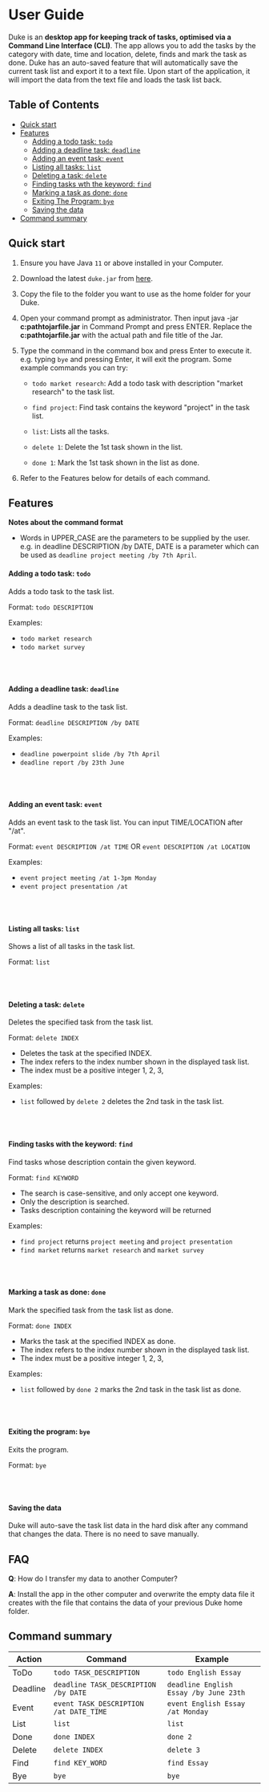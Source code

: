 # User Guide

Duke is an **desktop app for keeping track of tasks, optimised via a Command Line Interface (CLI)**.
The app allows you to add the tasks by the category with date, time and location, delete, finds
and mark the task as done.
Duke has an auto-saved feature that will automatically save the current task list
and export it to a text file. Upon start of the application, it will import the data 
from the text file and loads the task list back.

## Table of Contents
* [Quick start](#quick-start)
* [Features](#features) 
  * [Adding a todo task: `todo`](#adding-a-todo-task-todo) 
  * [Adding a deadline task: `deadline`](#adding-a-deadline-task-deadline)
  * [Adding an event task: `event`](#adding-an-event-task-event)
  * [Listing all tasks: `list`](#listing-all-tasks-list)
  * [Deleting a task: `delete`](#deleting-a-task-delete)
  * [Finding tasks wth the keyword: `find`](#finding-tasks-with-the-keyword-find)
  * [Marking a task as done: `done`](#marking-a-task-as-done-done)
  * [Exiting The Program: `bye`](#exiting-the-program-bye)
  * [Saving the data](#saving-the-data)
* [Command summary](#command-summary)

## Quick start

1.  Ensure you have Java `11` or above installed in your Computer.

2.  Download the latest `duke.jar` from [here](https://github.com/Ang-Cheng-Jun/ip/releases/tag/v0.1).

3.  Copy the file to the folder you want to use as the home folder for your Duke.

4.  Open your command prompt as administrator. Then input java -jar **c:pathtojarfile.jar** in 
Command Prompt and press ENTER. Replace the **c:pathtojarfile.jar** with the actual path and 
file title of the Jar.

5.  Type the command in the command box and press Enter to execute it. 
e.g. typing `bye` and pressing Enter, it will exit the program.
Some example commands you can try:
    *   `todo market research`: 
         Add a todo task with description "market research" to the task list.
         
    *   `find project`: 
         Find task contains the keyword "project" in the task list.  
            
    *   `list`: 
         Lists all the tasks.
         
    *   `delete 1`: 
         Delete the 1st task shown in the list.
         
    *   `done 1`: 
         Mark the 1st task shown in the list as done.  
             
6.  Refer to the Features below for details of each command.

## Features 

   **Notes about the command format**
    
   * Words in UPPER_CASE are the parameters to be supplied by the user.
    <br>e.g. in deadline DESCRIPTION /by DATE, DATE is a parameter which can be used as 
   `deadline project meeting /by 7th April`.

#### Adding a todo task: `todo`
Adds a todo task to the task list.

Format: `todo DESCRIPTION`

Examples: 
*   `todo market research`
*   `todo market survey`  

<br/><br/>
#### Adding a deadline task: `deadline`
Adds a deadline task to the task list.

Format: `deadline DESCRIPTION /by DATE`

Examples: 
*   `deadline powerpoint slide /by 7th April`
*   `deadline report /by 23th June`

<br/><br/>
#### Adding an event task: `event` 
Adds an event task to the task list. You can input TIME/LOCATION after "/at".

Format: `event DESCRIPTION /at TIME` OR `event DESCRIPTION /at LOCATION`

Examples: 
*   `event project meeting /at 1-3pm Monday`
*   `event project presentation /at `

<br/><br/>
#### Listing all tasks: `list`
Shows a list of all tasks in the task list.

Format: `list`

<br/><br/>
#### Deleting a task: `delete`
Deletes the specified task from the task list.

Format: `delete INDEX`

*   Deletes the task at the specified INDEX.
*   The index refers to the index number shown in the displayed task list.
*   The index must be a positive integer 1, 2, 3,

Examples:
*   `list` followed by `delete 2` deletes the 2nd task in the task list.

<br/><br/>
#### Finding tasks with the keyword: `find` 
Find tasks whose description contain the given keyword.

Format: `find KEYWORD`

*   The search is case-sensitive, and only accept one keyword.
*   Only the description is searched.
*   Tasks description containing the keyword will be returned

Examples:
*   `find project` returns `project meeting` and `project presentation`
*   `find market` returns `market research` and `market survey`

<br/><br/> 
#### Marking a task as done: `done`
Mark the specified task from the task list as done.

Format: `done INDEX`

*   Marks the task at the specified INDEX as done.
*   The index refers to the index number shown in the displayed task list.
*   The index must be a positive integer 1, 2, 3,

Examples:
*   `list` followed by `done 2` marks the 2nd task in the task list as done.

<br/><br/>
#### Exiting the program: `bye`
Exits the program.

Format: `bye`

<br/><br/>
#### Saving the data
Duke will auto-save the task list data in the hard disk after 
any command that changes the data. There is no need to save manually.


## FAQ

**Q**: How do I transfer my data to another Computer?

**A**: Install the app in the other computer and overwrite the empty data file it creates with the file 
that contains the data of your previous Duke home folder.

## Command summary

| Action  | Command | Example |
| --------- | ------ | ------- |
| ToDo | `todo TASK_DESCRIPTION` | `todo English Essay` |
| Deadline | `deadline TASK_DESCRIPTION /by DATE` | `deadline English Essay /by June 23th`|
| Event | `event TASK_DESCRIPTION /at DATE_TIME` | `event English Essay /at Monday` |
| List | `list` | `list` |
| Done | `done INDEX`| `done 2` |
| Delete | `delete INDEX` | `delete 3` |
| Find | `find KEY_WORD` | `find Essay` |
| Bye | `bye` | `bye` |


